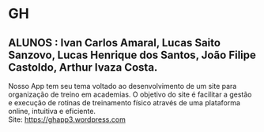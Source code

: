 # GH
## ALUNOS : Ivan Carlos Amaral, Lucas Saito Sanzovo, Lucas Henrique dos Santos, João Filipe Castoldo, Arthur Ivaza Costa.
Nosso App tem seu tema voltado ao desenvolvimento de um site para organização de treino em academias.
O objetivo do site é facilitar a gestão e execução de rotinas de treinamento físico através de uma plataforma online, intuitiva e eficiente.
 <br />
Site: https://ghapp3.wordpress.com <br />

